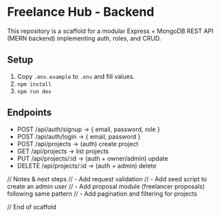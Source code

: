 # Freelance Hub - Backend


This repository is a scaffold for a modular Express + MongoDB REST API (MERN backend) implementing auth, roles, and CRUD.


## Setup
1. Copy `.env.example` to `.env` and fill values.
2. `npm install`
3. `npm run dev`


## Endpoints
- POST /api/auth/signup -> { email, password, role }
- POST /api/auth/login -> { email, password }
- POST /api/projects -> (auth) create project
- GET /api/projects -> list projects
- PUT /api/projects/:id -> (auth + owner/admin) update
- DELETE /api/projects/:id -> (auth + admin) delete




// Notes & next steps
// - Add request validation
// - Add seed script to create an admin user
// - Add proposal module (freelancer proposals) following same pattern
// - Add pagination and filtering for projects


// End of scaffold